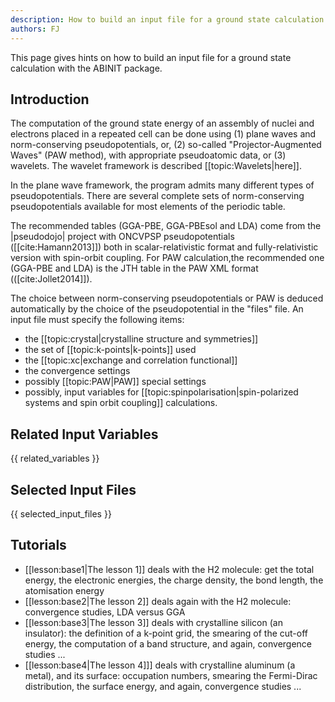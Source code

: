 ```yaml
---
description: How to build an input file for a ground state calculation
authors: FJ
---
```

<!--- This is the source file for this topics. Can be edited. -->

This page gives hints on how to build an input file for a ground state calculation with the ABINIT package.

## Introduction

The computation of the ground state energy of an assembly of nuclei and
electrons placed in a repeated cell can be done using (1) plane waves and
norm-conserving pseudopotentials, or, (2) so-called "Projector-Augmented
Waves" (PAW method), with appropriate pseudoatomic data, or (3) wavelets. The
wavelet framework is described [[topic:Wavelets|here]].  

In the plane wave framework, the program admits many different types of
pseudopotentials. There are several complete sets of norm-conserving
pseudopotentials available for most elements of the periodic table. 

The recommended tables (GGA-PBE, GGA-PBEsol and LDA) come from the |pseudodojo| project 
with ONCVPSP pseudopotentials ([[cite:Hamann2013]]) 
both in scalar-relativistic format and fully-relativistic version with spin-orbit coupling. 
For PAW calculation,the recommended one (GGA-PBE and LDA) is the JTH
table in the PAW XML format (([cite:Jollet2014]]). 

The choice between norm-conserving
pseudopotentials or PAW is deduced automatically by the choice of the
pseudopotential in the "files" file. An input file must specify the following
items: 

* the [[topic:crystal|crystalline structure and symmetries]]
* the set of [[topic:k-points|k-points]] used
* the [[topic:xc|exchange and correlation functional]]
* the convergence settings
* possibly [[topic:PAW|PAW]] special settings
* possibly, input variables for [[topic:spinpolarisation|spin-polarized systems and spin orbit coupling]] calculations.

## Related Input Variables

{{ related_variables }}

## Selected Input Files

{{ selected_input_files }}

## Tutorials

* [[lesson:base1|The lesson 1]] deals with the H2 molecule: get the total energy, the electronic energies, the charge density, the bond length, the atomisation energy 
* [[lesson:base2|The lesson 2]] deals again with the H2 molecule: convergence studies, LDA versus GGA 
* [[lesson:base3|The lesson 3]] deals with crystalline silicon (an insulator): the definition of a k-point grid, the smearing of the cut-off energy, the computation of a band structure, and again, convergence studies ...
* [[lesson:base4|The lesson 4]]] deals with crystalline aluminum (a metal), and its surface: occupation numbers, smearing the Fermi-Dirac distribution, the surface energy, and again, convergence studies ...

